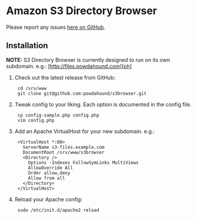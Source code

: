 Amazon S3 Directory Browser
===========================

Please report any issues [here on GitHub][issues].

Installation
------------
**NOTE:** S3 Directory Browser is currently designed to run on its own subdomain. e.g.: [http://files.powdahound.com][ph]

1. Check out the latest release from GitHub:

        cd /srv/www
        git clone git@github.com:powdahound/s3browser.git

2. Tweak config to your liking. Each option is documented in the config file.

        cp config-sample.php config.php
        vim config.php

3. Add an Apache VirtualHost for your new subdomain. e.g.:

        <VirtualHost *:80>
          ServerName s3-files.example.com
          DocumentRoot /srv/www/s3browser
          <Directory />
            Options -Indexes FollowSymLinks MultiViews
            AllowOverride All
            Order allow,deny
            Allow from all
          </Directory>
        </VirtualHost>

4. Reload your Apache config:

        sudo /etc/init.d/apache2 reload

[ph]: http://files.powdahound.com
[issues]: http://github.com/powdahound/s3browser/issues

